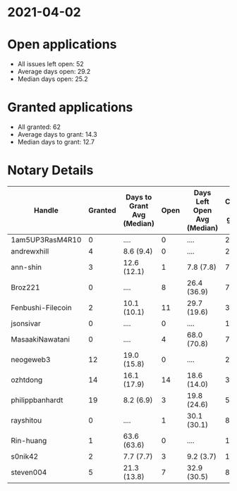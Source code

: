 2021-04-02
==========

# Open applications

- All issues left open: 52
- Average days open: 29.2
- Median days open: 25.2

# Granted applications

- All granted: 62
- Average days to grant: 14.3
- Median days to grant: 12.7

# Notary Details

| Handle            |   Granted | Days to Grant Avg (Median)   |   Open | Days Left Open Avg (Median)   |   Closed (no grant) |
|-------------------|-----------|------------------------------|--------|-------------------------------|---------------------|
| 1am5UP3RasM4R10   |         0 | ....                         |      0 | ....                          |                   2 |
| andrewxhill       |         4 | 8.6  (9.4)                   |      0 | ....                          |                  23 |
| ann-shin          |         3 | 12.6  (12.1)                 |      1 | 7.8  (7.8)                    |                   7 |
| Broz221           |         0 | ....                         |      8 | 26.4  (36.9)                  |                   7 |
| Fenbushi-Filecoin |         2 | 10.1  (10.1)                 |     11 | 29.7  (19.6)                  |                  30 |
| jsonsivar         |         0 | ....                         |      0 | ....                          |                  13 |
| MasaakiNawatani   |         0 | ....                         |      4 | 68.0  (70.8)                  |                   7 |
| neogeweb3         |        12 | 19.0  (15.8)                 |      0 | ....                          |                  21 |
| ozhtdong          |        14 | 16.1  (17.9)                 |     14 | 18.6  (14.0)                  |                  39 |
| philippbanhardt   |        19 | 8.2  (6.9)                   |      3 | 19.8  (24.6)                  |                  54 |
| rayshitou         |         0 | ....                         |      1 | 30.1  (30.1)                  |                   8 |
| Rin-huang         |         1 | 63.6  (63.6)                 |      0 | ....                          |                   1 |
| s0nik42           |         2 | 7.7  (7.7)                   |      3 | 9.2  (3.7)                    |                  15 |
| steven004         |         5 | 21.3  (13.8)                 |      7 | 32.9  (30.5)                  |                   8 |